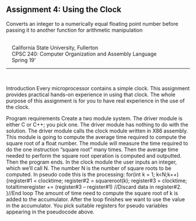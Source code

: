 ## Assignment 4: Using the Clock
Converts an integer to a numerically equal floating point number before passing it to another function for arithmetic manipulation

<br/>&nbsp;&nbsp;&nbsp;&nbsp;California State University, Fullerton
<br/>&nbsp;&nbsp;&nbsp;&nbsp;CPSC 240: Computer Organization and Assembly Language
<br/>&nbsp;&nbsp;&nbsp;&nbsp;Spring 19'
***
<br/>


Introduction
Every microprocessor contains a simple clock. This assignment provides practical hands-on
experience in using that clock. The whole purpose of this assignment is for you to have real
experience in the use of the clock.

Program requirements
Create a two module system. The driver module is either C or C++; you pick one. The driver
module has nothing to do with the solution.
The driver module calls the clock module written in X86 assembly. This module is going to
compute the average time required to compute the square root of a float number. The module
will measure the time required to do the one instruction “square root” many times. Then the
average time needed to perform the square root operation is computed and outputted. Then the
program ends.
In the clock module the user inputs an integer, which we’ll call N. The number N is the number
of square roots to be computed. In pseudo code this is the processing:
for(int k = 1; k<N;k++)
{register#1 = clocktime;
register#2 = squareroot(k);
register#3 = clocktime;
totaltimeregister += (register#3 – register#1)
//Discard data in register#2.
}//End loop
The amount of time need to compute the square root of k is added to the accumulator. After the
loop finishes we want to use the value in the accumulator.
You pick suitable registers for pseudo variables appearing in the pseudocode above.
